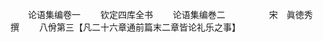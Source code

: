 <!-- { "loadSidebar": true } -->









　　论语集编卷一
　　钦定四库全书
　　论语集编巻二　　　　　宋　眞徳秀　撰
　　八佾第三【凡二十六章通前篇末二章皆论礼乐之事】
